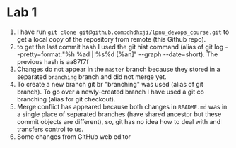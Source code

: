 # Lab 1

1. I have run `git clone git@github.com:dhdhxji/lpnu_devops_course.git` to get a local copy of the repository from remote (this Github repo).
2. to get the last commit hash I used the git hist command (alias of git log --pretty=format:"%h %ad | %s%d [%an]" --graph --date=short). The previous hash is aa87f7f
3. Changes do not appear in the `master` branch because they stored in a separated `branching` branch and did not merge yet.
4. To create a new branch git br "branching" was used (alias of git branch). To go over a newly-created branch I have used a git co branching (alias for git checkout). 
5. Merge conflict has appeared because both changes in `README.md` was in a single place of separated branches (have shared ancestor but these commit objects are different), so, git has no idea how to deal with and transfers control to us.
6. Some changes from GitHub web editor
